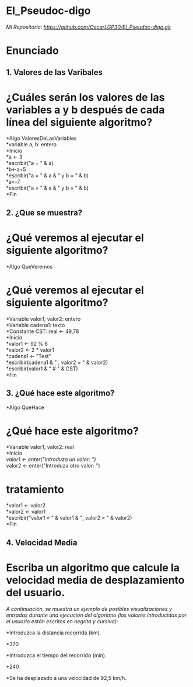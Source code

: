 # El_Pseudoc-digo

*Mi Repositorio: https://github.com/OscarLGP30/El_Pseudoc-digo.git*

# Enunciado
## 1. Valores de las Varibales
# ¿Cuáles serán los valores de las variables a y b después de cada línea del siguiente algoritmo?

*Algo ValoresDeLasVariables  
*variable a, b: entero  
*Inicio  
   *a <- 3  
   *escribir("a = " & a)  
   *b<-a+5  
   *escribir("a = " & a & " y b = " & b)  
   *a<-7  
   *escribir("a = " & a & " y b = " & b)  
*Fin

## 2. ¿Que se muestra?
# ¿Qué veremos al ejecutar el siguiente algoritmo?
*Algo QueVeremos 
# ¿Qué veremos al ejecutar el siguiente algoritmo?  
*Variable valor1, valor2: entero  
*Variable cadena1: texto  
*Constante CST: real <- 49,78  
*Inicio  
   *valor1 <- 92 % 8  
   *valor2 <- 2 * valor1  
   *cadena1 <- "Test"  
   *escribir(cadena1 & " , valor2 = " & valor2)  
   *escribir(valor1 & " # " & CST)  
*Fin

## 3. ¿Qué hace este algoritmo?

*Algo QueHace  
# ¿Qué hace este algoritmo?  
*Variable valor1, valor2: real  
*Inicio  
   *valor1 <- enter("Introduza un valor: ")  
   v*alor2 <- enter("Introduza otro valor: ")  
   # tratamiento 
   *valor1 <- valor2  
   *valor2 <- valor1  
   *escribir("valor1 = " & valor1 & "; valor2 = " & valor2)  
*Fin

## 4. Velocidad Media

# Escriba un algoritmo que calcule la velocidad media de desplazamiento del usuario.

*A continuación, se muestra un ejemplo de posibles visualizaciones y entradas durante una ejecución del algoritmo (los valores introducidos por el usuario están escritos en negrita y cursiva):*

*Introduzca la distancia recorrida (km).

*370

*Introduzca el tiempo del recorrido (min).

*240

*Se ha desplazado a una velocidad de 92,5 km/h.
